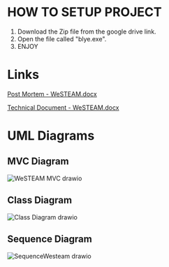 # HOW TO SETUP PROJECT

1. Download the Zip file from the google drive link.
2. Open the file called "blye.exe".
3. ENJOY

# Links
[Post Mortem - WeSTEAM.docx](https://github.com/Torrbullen/Westeam2/files/13779538/Post.Mortem.-.WeSTEAM.docx)

[Technical Document - WeSTEAM.docx](https://github.com/Torrbullen/Westeam2/files/13779541/Technical.Document.-.WeSTEAM.docx)

# UML Diagrams
## MVC Diagram
![WeSTEAM MVC drawio](https://github.com/Torrbullen/Westeam2/assets/58606478/8ab57eb0-0659-4353-a9c7-f846639ad3a9)

## Class Diagram
![Class Diagram drawio](https://github.com/Torrbullen/Westeam2/assets/58606478/7b535313-974b-4165-9ae3-569ab9bfb630)

## Sequence Diagram
![SequenceWesteam drawio](https://github.com/Torrbullen/Westeam2/assets/58606478/9a8e778f-59e1-4a1b-ac23-5ff69da20dd0)
